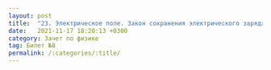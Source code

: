 ```yaml
---
layout: post
title:  "23. Электрическое поле. Закон сохранения электрического заряда. Делимость электрического заряда. Строение атомов"
date:   2021-11-17 18:20:13 +0300
category: Зачет по физике 
tag: Билет №8
permalink: /:categories/:title/
---
```

